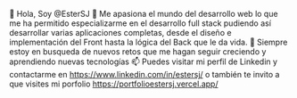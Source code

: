 👋 Hola, Soy @EsterSJ
👀 Me apasiona el mundo del desarrollo web lo que me ha permitido especializarme en el desarrollo full stack pudiendo así desarrollar varias aplicaciones completas, desde el diseño e implementación del Front hasta la lógica del Back que le da vida.
💞️ Siempre estoy en busqueda de nuevos retos que me hagan seguir creciendo y aprendiendo nuevas tecnologías
📫 Puedes visitar mi perfil de Linkedin y contactarme en https://www.linkedin.com/in/estersj/ o también te invito a que visites mi porfolio https://portfolioestersj.vercel.app/
